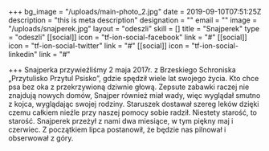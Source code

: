 +++
bg_image = "/uploads/main-photo_2.jpg"
date = 2019-09-10T07:51:25Z
description = "this is meta description"
designation = ""
email = ""
image = "/uploads/snajperek.jpg"
layout = "odeszli"
skill = []
title = "Snajperek"
type = "odeszli"
[[social]]
icon = "tf-ion-social-facebook"
link = "#"
[[social]]
icon = "tf-ion-social-twitter"
link = "#"
[[social]]
icon = "tf-ion-social-linkedin"
link = "#"

+++
Snajperka przywieźliśmy 2 maja 2017r. z Brzeskiego Schroniska „Przytulisko Przytul Psisko”, gdzie spędził wiele lat swojego życia. Kto chce psa bez oka z przekrzywioną dziwnie głową. Zepsute zabawki raczej nie znajdują nowych domów, Snajper również miał wady, więc wyglądał smutno z kojca, wyglądając swojej rodziny. Staruszek dostawał szereg leków dzięki czemu całkiem nieźle przy naszej pomocy sobie radził. Niestety starość, to starość. Snajperek przeżył z nami dwa miesiące, w tym piękny maj i czerwiec. Z początkiem lipca postanowił, że będzie nas pilnował i obserwował z góry.